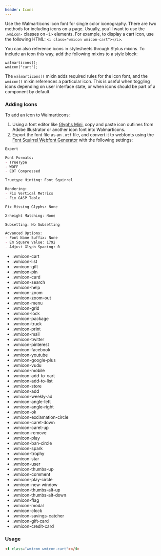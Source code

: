 ```yaml
---
header: Icons
---
```


Use the Walmarticons icon font for single color iconography. There are two methods for including icons on a page. Usually, you'll want to use the `.wmicon-` classes on `<i>` elements. For example, to display a cart icon, use the following HTML: `<i class="wmicon wmicon-cart"></i>`.

You can also reference icons in stylesheets through Stylus mixins. To include an icon this way, add the following mixins to a style block:

``` styl
walmarticons();
wmicon("cart");
```

The `walmarticons()` mixin adds required rules for the icon font, and the `wmicon()` mixin references a particular icon. This is useful when toggling icons depending on user interface state, or when icons should be part of a component by default.

### Adding Icons

To add an icon to Walmarticons:

1. Using a font editor like [Glyphs Mini](http://www.glyphsapp.com/glyphs-mini), copy and paste icon outlines from Adobe Illustrator or another icon font into Walmarticons.
2. Export the font file as an `.otf` file, and convert it to webfonts using the [Font Squirrel Webfont Generator](http://www.fontsquirrel.com/tools/webfont-generator) with the following settings:

``` md
Expert

Font Formats:
- TrueType
- WOFF
- EOT Compressed

Truetype Hinting: Font Squirrel

Rendering:
- Fix Vertical Metrics
- Fix GASP Table

Fix Missing Glyphs: None

X-height Matching: None

Subsetting: No Subsetting

Advanced Options:
- Font Name Suffix: None
- Em Square Value: 1792
- Adjust Glyph Spacing: 0
```

<ul class="block-list guide-icons clearfix">
  <li>
    <i class="wmicon wmicon-14 wmicon-cart"></i>
    <i class="wmicon wmicon-16 wmicon-cart"></i>
    <i class="wmicon wmicon-20 wmicon-cart"></i>
    <i class="wmicon wmicon-26 wmicon-cart"></i>
    <span class="guide-icons-label">.wmicon-cart</span>
  </li>
  <li>
    <i class="wmicon wmicon-14 wmicon-list"></i>
    <i class="wmicon wmicon-16 wmicon-list"></i>
    <i class="wmicon wmicon-20 wmicon-list"></i>
    <i class="wmicon wmicon-26 wmicon-list"></i>
    <span class="guide-icons-label">.wmicon-list</span>
  </li>
  <li>
    <i class="wmicon wmicon-14 wmicon-gift"></i>
    <i class="wmicon wmicon-16 wmicon-gift"></i>
    <i class="wmicon wmicon-20 wmicon-gift"></i>
    <i class="wmicon wmicon-26 wmicon-gift"></i>
    <span class="guide-icons-label">.wmicon-gift</span>
  </li>
  <li>
    <i class="wmicon wmicon-14 wmicon-pin"></i>
    <i class="wmicon wmicon-16 wmicon-pin"></i>
    <i class="wmicon wmicon-20 wmicon-pin"></i>
    <i class="wmicon wmicon-26 wmicon-pin"></i>
    <span class="guide-icons-label">.wmicon-pin</span>
  </li>
  <li>
    <i class="wmicon wmicon-14 wmicon-card"></i>
    <i class="wmicon wmicon-16 wmicon-card"></i>
    <i class="wmicon wmicon-20 wmicon-card"></i>
    <i class="wmicon wmicon-26 wmicon-card"></i>
    <span class="guide-icons-label">.wmicon-card</span>
  </li>
  <li>
    <i class="wmicon wmicon-14 wmicon-search"></i>
    <i class="wmicon wmicon-16 wmicon-search"></i>
    <i class="wmicon wmicon-20 wmicon-search"></i>
    <i class="wmicon wmicon-26 wmicon-search"></i>
    <span class="guide-icons-label">.wmicon-search</span>
  </li>
  <li>
    <i class="wmicon wmicon-14 wmicon-help"></i>
    <i class="wmicon wmicon-16 wmicon-help"></i>
    <i class="wmicon wmicon-20 wmicon-help"></i>
    <i class="wmicon wmicon-26 wmicon-help"></i>
    <span class="guide-icons-label">.wmicon-help</span>
  </li>
  <li>
    <i class="wmicon wmicon-14 wmicon-zoom"></i>
    <i class="wmicon wmicon-16 wmicon-zoom"></i>
    <i class="wmicon wmicon-20 wmicon-zoom"></i>
    <i class="wmicon wmicon-26 wmicon-zoom"></i>
    <span class="guide-icons-label">.wmicon-zoom</span>
  </li>
  <li>
    <i class="wmicon wmicon-14 wmicon-zoom-out"></i>
    <i class="wmicon wmicon-16 wmicon-zoom-out"></i>
    <i class="wmicon wmicon-20 wmicon-zoom-out"></i>
    <i class="wmicon wmicon-26 wmicon-zoom-out"></i>
    <span class="guide-icons-label">.wmicon-zoom-out</span>
  </li>
  <li>
    <i class="wmicon wmicon-14 wmicon-menu"></i>
    <i class="wmicon wmicon-16 wmicon-menu"></i>
    <i class="wmicon wmicon-20 wmicon-menu"></i>
    <i class="wmicon wmicon-26 wmicon-menu"></i>
    <span class="guide-icons-label">.wmicon-menu</span>
  </li>
  <li>
    <i class="wmicon wmicon-14 wmicon-grid"></i>
    <i class="wmicon wmicon-16 wmicon-grid"></i>
    <i class="wmicon wmicon-20 wmicon-grid"></i>
    <i class="wmicon wmicon-26 wmicon-grid"></i>
    <span class="guide-icons-label">.wmicon-grid</span>
  </li>
  <li>
    <i class="wmicon wmicon-14 wmicon-lock"></i>
    <i class="wmicon wmicon-16 wmicon-lock"></i>
    <i class="wmicon wmicon-20 wmicon-lock"></i>
    <i class="wmicon wmicon-26 wmicon-lock"></i>
    <span class="guide-icons-label">.wmicon-lock</span>
  </li>
  <li>
    <i class="wmicon wmicon-14 wmicon-package"></i>
    <i class="wmicon wmicon-16 wmicon-package"></i>
    <i class="wmicon wmicon-20 wmicon-package"></i>
    <i class="wmicon wmicon-26 wmicon-package"></i>
    <span class="guide-icons-label">.wmicon-package</span>
  </li>
  <li>
    <i class="wmicon wmicon-14 wmicon-truck"></i>
    <i class="wmicon wmicon-16 wmicon-truck"></i>
    <i class="wmicon wmicon-20 wmicon-truck"></i>
    <i class="wmicon wmicon-26 wmicon-truck"></i>
    <span class="guide-icons-label">.wmicon-truck</span>
  </li>
  <li>
    <i class="wmicon wmicon-14 wmicon-print"></i>
    <i class="wmicon wmicon-16 wmicon-print"></i>
    <i class="wmicon wmicon-20 wmicon-print"></i>
    <i class="wmicon wmicon-26 wmicon-print"></i>
    <span class="guide-icons-label">.wmicon-print</span>
  </li>
  <li>
    <i class="wmicon wmicon-14 wmicon-mail"></i>
    <i class="wmicon wmicon-16 wmicon-mail"></i>
    <i class="wmicon wmicon-20 wmicon-mail"></i>
    <i class="wmicon wmicon-26 wmicon-mail"></i>
    <span class="guide-icons-label">.wmicon-mail</span>
  </li>
  <li>
    <i class="wmicon wmicon-14 wmicon-twitter"></i>
    <i class="wmicon wmicon-16 wmicon-twitter"></i>
    <i class="wmicon wmicon-20 wmicon-twitter"></i>
    <i class="wmicon wmicon-26 wmicon-twitter"></i>
    <span class="guide-icons-label">.wmicon-twitter</span>
  </li>
  <li>
    <i class="wmicon wmicon-14 wmicon-pinterest"></i>
    <i class="wmicon wmicon-16 wmicon-pinterest"></i>
    <i class="wmicon wmicon-20 wmicon-pinterest"></i>
    <i class="wmicon wmicon-26 wmicon-pinterest"></i>
    <span class="guide-icons-label">.wmicon-pinterest</span>
  </li>
  <li>
    <i class="wmicon wmicon-14 wmicon-facebook"></i>
    <i class="wmicon wmicon-16 wmicon-facebook"></i>
    <i class="wmicon wmicon-20 wmicon-facebook"></i>
    <i class="wmicon wmicon-26 wmicon-facebook"></i>
    <span class="guide-icons-label">.wmicon-facebook</span>
  </li>
  <li>
    <i class="wmicon wmicon-14 wmicon-youtube"></i>
    <i class="wmicon wmicon-16 wmicon-youtube"></i>
    <i class="wmicon wmicon-20 wmicon-youtube"></i>
    <i class="wmicon wmicon-26 wmicon-youtube"></i>
    <span class="guide-icons-label">.wmicon-youtube</span>
  </li>
  <li>
    <i class="wmicon wmicon-14 wmicon-google-plus"></i>
    <i class="wmicon wmicon-16 wmicon-google-plus"></i>
    <i class="wmicon wmicon-20 wmicon-google-plus"></i>
    <i class="wmicon wmicon-26 wmicon-google-plus"></i>
    <span class="guide-icons-label">.wmicon-google-plus</span>
  </li>
  <li>
    <i class="wmicon wmicon-14 wmicon-vudu"></i>
    <i class="wmicon wmicon-16 wmicon-vudu"></i>
    <i class="wmicon wmicon-20 wmicon-vudu"></i>
    <i class="wmicon wmicon-26 wmicon-vudu"></i>
    <span class="guide-icons-label">.wmicon-vudu</span>
  </li>
  <li>
    <i class="wmicon wmicon-14 wmicon-mobile"></i>
    <i class="wmicon wmicon-16 wmicon-mobile"></i>
    <i class="wmicon wmicon-20 wmicon-mobile"></i>
    <i class="wmicon wmicon-26 wmicon-mobile"></i>
    <span class="guide-icons-label">.wmicon-mobile</span>
  </li>
  <li>
    <i class="wmicon wmicon-14 wmicon-add-to-cart"></i>
    <i class="wmicon wmicon-16 wmicon-add-to-cart"></i>
    <i class="wmicon wmicon-20 wmicon-add-to-cart"></i>
    <i class="wmicon wmicon-26 wmicon-add-to-cart"></i>
    <span class="guide-icons-label">.wmicon-add-to-cart</span>
  </li>
  <li>
    <i class="wmicon wmicon-14 wmicon-add-to-list"></i>
    <i class="wmicon wmicon-16 wmicon-add-to-list"></i>
    <i class="wmicon wmicon-20 wmicon-add-to-list"></i>
    <i class="wmicon wmicon-26 wmicon-add-to-list"></i>
    <span class="guide-icons-label">.wmicon-add-to-list</span>
  </li>
  <li>
    <i class="wmicon wmicon-14 wmicon-store"></i>
    <i class="wmicon wmicon-16 wmicon-store"></i>
    <i class="wmicon wmicon-20 wmicon-store"></i>
    <i class="wmicon wmicon-26 wmicon-store"></i>
    <span class="guide-icons-label">.wmicon-store</span>
  </li>
  <li>
    <i class="wmicon wmicon-14 wmicon-add"></i>
    <i class="wmicon wmicon-16 wmicon-add"></i>
    <i class="wmicon wmicon-20 wmicon-add"></i>
    <i class="wmicon wmicon-26 wmicon-add"></i>
    <span class="guide-icons-label">.wmicon-add</span>
  </li>
  <li>
    <i class="wmicon wmicon-14 wmicon-weekly-ad"></i>
    <i class="wmicon wmicon-16 wmicon-weekly-ad"></i>
    <i class="wmicon wmicon-20 wmicon-weekly-ad"></i>
    <i class="wmicon wmicon-26 wmicon-weekly-ad"></i>
    <span class="guide-icons-label">.wmicon-weekly-ad</span>
  </li>
  <li>
    <i class="wmicon wmicon-14 wmicon-angle-left"></i>
    <i class="wmicon wmicon-16 wmicon-angle-left"></i>
    <i class="wmicon wmicon-20 wmicon-angle-left"></i>
    <i class="wmicon wmicon-26 wmicon-angle-left"></i>
    <span class="guide-icons-label">.wmicon-angle-left</span>
  </li>
  <li>
    <i class="wmicon wmicon-14 wmicon-angle-right"></i>
    <i class="wmicon wmicon-16 wmicon-angle-right"></i>
    <i class="wmicon wmicon-20 wmicon-angle-right"></i>
    <i class="wmicon wmicon-26 wmicon-angle-right"></i>
    <span class="guide-icons-label">.wmicon-angle-right</span>
  </li>
  <li>
    <i class="wmicon wmicon-14 wmicon-ok"></i>
    <i class="wmicon wmicon-16 wmicon-ok"></i>
    <i class="wmicon wmicon-20 wmicon-ok"></i>
    <i class="wmicon wmicon-26 wmicon-ok"></i>
    <span class="guide-icons-label">.wmicon-ok</span>
  </li>

  <li>
    <i class="wmicon wmicon-14 wmicon-exclamation-circle"></i>
    <i class="wmicon wmicon-16 wmicon-exclamation-circle"></i>
    <i class="wmicon wmicon-20 wmicon-exclamation-circle"></i>
    <i class="wmicon wmicon-26 wmicon-exclamation-circle"></i>
    <span class="guide-icons-label">.wmicon-exclamation-circle</span>
  </li>

  <li>
    <i class="wmicon wmicon-14 wmicon-caret-down"></i>
    <i class="wmicon wmicon-16 wmicon-caret-down"></i>
    <i class="wmicon wmicon-20 wmicon-caret-down"></i>
    <i class="wmicon wmicon-26 wmicon-caret-down"></i>
    <span class="guide-icons-label">.wmicon-caret-down</span>
  </li>

  <li>
    <i class="wmicon wmicon-14 wmicon-caret-up"></i>
    <i class="wmicon wmicon-16 wmicon-caret-up"></i>
    <i class="wmicon wmicon-20 wmicon-caret-up"></i>
    <i class="wmicon wmicon-26 wmicon-caret-up"></i>
    <span class="guide-icons-label">.wmicon-caret-up</span>
  </li>

  <li>
    <i class="wmicon wmicon-14 wmicon-remove"></i>
    <i class="wmicon wmicon-16 wmicon-remove"></i>
    <i class="wmicon wmicon-20 wmicon-remove"></i>
    <i class="wmicon wmicon-26 wmicon-remove"></i>
    <span class="guide-icons-label">.wmicon-remove</span>
  </li>

  <li>
    <i class="wmicon wmicon-14 wmicon-play"></i>
    <i class="wmicon wmicon-16 wmicon-play"></i>
    <i class="wmicon wmicon-20 wmicon-play"></i>
    <i class="wmicon wmicon-26 wmicon-play"></i>
    <span class="guide-icons-label">.wmicon-play</span>
  </li>

  <li>
    <i class="wmicon wmicon-14 wmicon-ban-circle"></i>
    <i class="wmicon wmicon-16 wmicon-ban-circle"></i>
    <i class="wmicon wmicon-20 wmicon-ban-circle"></i>
    <i class="wmicon wmicon-26 wmicon-ban-circle"></i>
    <span class="guide-icons-label">.wmicon-ban-circle</span>
  </li>

  <li>
    <i class="wmicon wmicon-14 wmicon-spark"></i>
    <i class="wmicon wmicon-16 wmicon-spark"></i>
    <i class="wmicon wmicon-20 wmicon-spark"></i>
    <i class="wmicon wmicon-26 wmicon-spark"></i>
    <span class="guide-icons-label">.wmicon-spark</span>
  </li>

  <li>
    <i class="wmicon wmicon-14 wmicon-trophy"></i>
    <i class="wmicon wmicon-16 wmicon-trophy"></i>
    <i class="wmicon wmicon-20 wmicon-trophy"></i>
    <i class="wmicon wmicon-26 wmicon-trophy"></i>
    <span class="guide-icons-label">.wmicon-trophy</span>
  </li>

  <li>
    <i class="wmicon wmicon-14 wmicon-star"></i>
    <i class="wmicon wmicon-16 wmicon-star"></i>
    <i class="wmicon wmicon-20 wmicon-star"></i>
    <i class="wmicon wmicon-26 wmicon-star"></i>
    <span class="guide-icons-label">.wmicon-star</span>
  </li>

  <li>
    <i class="wmicon wmicon-14 wmicon-user"></i>
    <i class="wmicon wmicon-16 wmicon-user"></i>
    <i class="wmicon wmicon-20 wmicon-user"></i>
    <i class="wmicon wmicon-26 wmicon-user"></i>
    <span class="guide-icons-label">.wmicon-user</span>
  </li>

  <li>
    <i class="wmicon wmicon-14 wmicon-thumbs-up"></i>
    <i class="wmicon wmicon-16 wmicon-thumbs-up"></i>
    <i class="wmicon wmicon-20 wmicon-thumbs-up"></i>
    <i class="wmicon wmicon-26 wmicon-thumbs-up"></i>
    <span class="guide-icons-label">.wmicon-thumbs-up</span>
  </li>

  <li>
    <i class="wmicon wmicon-14 wmicon-comment"></i>
    <i class="wmicon wmicon-16 wmicon-comment"></i>
    <i class="wmicon wmicon-20 wmicon-comment"></i>
    <i class="wmicon wmicon-26 wmicon-comment"></i>
    <span class="guide-icons-label">.wmicon-comment</span>
  </li>

  <li>
    <i class="wmicon wmicon-14 wmicon-play-circle"></i>
    <i class="wmicon wmicon-16 wmicon-play-circle"></i>
    <i class="wmicon wmicon-20 wmicon-play-circle"></i>
    <i class="wmicon wmicon-26 wmicon-play-circle"></i>
    <span class="guide-icons-label">.wmicon-play-circle</span>
  </li>

  <li>
    <i class="wmicon wmicon-14 wmicon-new-window"></i>
    <i class="wmicon wmicon-16 wmicon-new-window"></i>
    <i class="wmicon wmicon-20 wmicon-new-window"></i>
    <i class="wmicon wmicon-26 wmicon-new-window"></i>
    <span class="guide-icons-label">.wmicon-new-window</span>
  </li>

  <li>
    <i class="wmicon wmicon-14 wmicon-thumbs-alt-up"></i>
    <i class="wmicon wmicon-16 wmicon-thumbs-alt-up"></i>
    <i class="wmicon wmicon-20 wmicon-thumbs-alt-up"></i>
    <i class="wmicon wmicon-26 wmicon-thumbs-alt-up"></i>
    <span class="guide-icons-label">.wmicon-thumbs-alt-up</span>
  </li>

  <li>
    <i class="wmicon wmicon-14 wmicon-thumbs-alt-down"></i>
    <i class="wmicon wmicon-16 wmicon-thumbs-alt-down"></i>
    <i class="wmicon wmicon-20 wmicon-thumbs-alt-down"></i>
    <i class="wmicon wmicon-26 wmicon-thumbs-alt-down"></i>
    <span class="guide-icons-label">.wmicon-thumbs-alt-down</span>
  </li>

  <li>
    <i class="wmicon wmicon-14 wmicon-flag"></i>
    <i class="wmicon wmicon-16 wmicon-flag"></i>
    <i class="wmicon wmicon-20 wmicon-flag"></i>
    <i class="wmicon wmicon-26 wmicon-flag"></i>
    <span class="guide-icons-label">.wmicon-flag</span>
  </li>

  <li>
    <i class="wmicon wmicon-14 wmicon-modal"></i>
    <i class="wmicon wmicon-16 wmicon-modal"></i>
    <i class="wmicon wmicon-20 wmicon-modal"></i>
    <i class="wmicon wmicon-26 wmicon-modal"></i>
    <span class="guide-icons-label">.wmicon-modal</span>
  </li>

  <li>
    <i class="wmicon wmicon-14 wmicon-clock"></i>
    <i class="wmicon wmicon-16 wmicon-clock"></i>
    <i class="wmicon wmicon-20 wmicon-clock"></i>
    <i class="wmicon wmicon-26 wmicon-clock"></i>
    <span class="guide-icons-label">.wmicon-clock</span>
  </li>

  <li>
    <i class="wmicon wmicon-14 wmicon-savings-catcher"></i>
    <i class="wmicon wmicon-16 wmicon-savings-catcher"></i>
    <i class="wmicon wmicon-20 wmicon-savings-catcher"></i>
    <i class="wmicon wmicon-26 wmicon-savings-catcher"></i>
    <span class="guide-icons-label">.wmicon-savings-catcher</span>
  </li>

  <li>
    <i class="wmicon wmicon-14 wmicon-gift-card"></i>
    <i class="wmicon wmicon-16 wmicon-gift-card"></i>
    <i class="wmicon wmicon-20 wmicon-gift-card"></i>
    <i class="wmicon wmicon-26 wmicon-gift-card"></i>
    <span class="guide-icons-label">.wmicon-gift-card</span>
  </li>

  <li>
    <i class="wmicon wmicon-14 wmicon-credit-card"></i>
    <i class="wmicon wmicon-16 wmicon-credit-card"></i>
    <i class="wmicon wmicon-20 wmicon-credit-card"></i>
    <i class="wmicon wmicon-26 wmicon-credit-card"></i>
    <span class="guide-icons-label">.wmicon-credit-card</span>
  </li>
</ul>

### Usage

``` html
<i class="wmicon wmicon-cart"></i>
```

